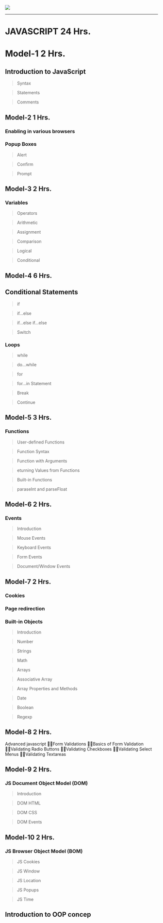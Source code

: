 <img src="https://www.techunitbook.com/view/image/techunitbook-logo.jpg">

<hr>

# JAVASCRIPT 24 Hrs.

# Model-1 2 Hrs.

## Introduction to JavaScript
> Syntax 

> Statements 
 
> Comments

## Model-2 1 Hrs.

### Enabling in various browsers 
### Popup Boxes
>Alert 

>Confirm 

>Prompt

## Model-3 2 Hrs.
### Variables 
>Operators

>Arithmetic 

>Assignment 

>Comparison 

>Logical 

>Conditional
>
## Model-4 6 Hrs.

## Conditional Statements

>if
 
>if...else 

>if...else if...else 

> Switch
> 
### Loops

> while 

>do...while 

>for 

>for...in Statement 

>Break 

>Continue

## Model-5 3 Hrs.
### Functions

> User-defined Functions 

> Function Syntax 

> Function with Arguments 

> eturning Values from Functions 

> Built-in Functions 

> paraseInt and parseFloat

## Model-6 2 Hrs.

### Events

>Introduction 

>Mouse Events 

>Keyboard Events 

>Form Events 

>Document/Window Events

## Model-7 2 Hrs.

### Cookies 

### Page redirection 

### Built-in Objects

>Introduction 

>Number 
 
>Strings 

>Math 

>Arrays 

>Associative Array 

>Array Properties and Methods 

>Date 

>Boolean 

>Regexp

## Model-8 2 Hrs.
Advanced javascript
 Form Validations 
 Basics of Form Validation 
 Validating Radio Buttons 
 Validating Checkboxes 
 Validating Select Menus 
 Validating Textareas
## Model-9 2 Hrs.

### JS Document Object Model (DOM)

>Introduction

>DOM HTML

>DOM CSS

>DOM Events

## Model-10 2 Hrs.
### JS Browser Object Model (BOM)
> JS Cookies

>JS Window

>JS Location

>JS Popups

>JS Time
## Introduction to OOP concep
